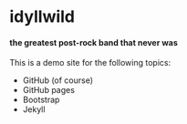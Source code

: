 # idyllwild
#### the greatest post-rock band that never was

This is a demo site for the following topics:
- GitHub (of course)
- GitHub pages
- Bootstrap
- Jekyll